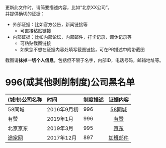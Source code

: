 
更新此文件时，请简要描述内容，比如“北京XX公司”。  
并提供确切的证据：
- 外部证据：比如官方公告，新闻链接等
  - 可直接粘贴链接
- 内部证据：比如内部论坛，内部邮件，打卡记录，调休记录等
  - 可粘贴截图链接
  - 如果您不想在证据内容处填写截图链接，可在PR描述中附带截图

截图请**抹掉一切个人信息**，包括但不限于名字，内部ID，电话号码，邮箱地址等。  

996(或其他剥削制度)公司黑名单
===

|(城市)公司名称|时间|制度描述|证据内容|
|:---|:---|:---|:---:|
|58同城|2016年9月初|996|[58同城](http://www.58.com)|[58同城实行全员996工作制 被指意图逼员工主动辞职](http://finance.cnr.cn/gs/20160901/t20160901_523105136.shtml)|-|
|有赞|2019年1月|996|[有赞](http://www.youzan.com)|[年会成了“鸿门宴”，这家公司“强制996”被员工举报](http://www.linkshop.com.cn/web/archives/2019/418163.shtml)|-|
|北京京东|2019年3月|995|[京东](http://www.jd.com)|[京东回应995工作制：不会强制要求 但要全情投入.](http://tech.163.com/19/0312/13/EA2QGIOK00097U7R.html)|-|
|[途家网](https://www.tujia.com)|2017年12月|897|[加班邮件](https://user-images.githubusercontent.com/1802494/55235097-9ff12180-5267-11e9-831f-48268db033d2.jpeg)|
